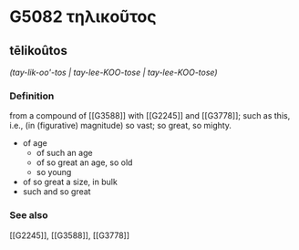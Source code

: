 # G5082 τηλικοῦτος

## tēlikoûtos

_(tay-lik-oo'-tos | tay-lee-KOO-tose | tay-lee-KOO-tose)_

### Definition

from a compound of [[G3588]] with [[G2245]] and [[G3778]]; such as this, i.e., (in (figurative) magnitude) so vast; so great, so mighty.

- of age
  - of such an age
  - of so great an age, so old
  - so young
- of so great a size, in bulk
- such and so great

### See also

[[G2245]], [[G3588]], [[G3778]]

